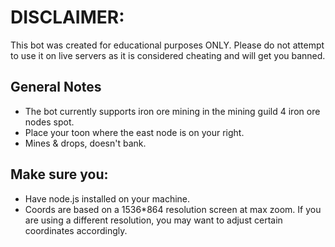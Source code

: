 # DISCLAIMER:

This bot was created for educational purposes ONLY. Please do not attempt to use it on live servers as it is considered cheating and will get you banned.

## General Notes

- The bot currently supports iron ore mining in the mining guild 4 iron ore nodes spot.
- Place your toon where the east node is on your right.
- Mines & drops, doesn't bank.

## Make sure you:

- Have node.js installed on your machine.
- Coords are based on a 1536\*864 resolution screen at max zoom. If you are using a different resolution, you may want to adjust certain coordinates accordingly.
